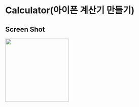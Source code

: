 # Calculator(아이폰 계산기 만들기)
## Screen Shot

<div>
<img src="https://github.com/jingni1115/Calculator/assets/105254025/99c7d517-ba60-41e2-9b74-6e468e5c624e" width="200">
</div>
